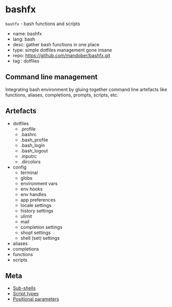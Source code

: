 # bashfx

`bashfx` - bash functions and scripts

- name: bashfx
- lang: bash
- desc: gather bash functions in one place
- type: simple dotfiles management gone insane
- repo: https://github.com/mandober/bashfx.git
- tag : dotfiles


## Command line management

Integrating bash environment by gluing together command line artefacts like functions, aliases, completions, prompts, scripts, etc.


## Artefacts

- dotfiles
  - .profile
  - .bashrc
  - .bash_profile
  - .bash_login
  - .bash_logout
  - .inputrc
  - .dircolors
- config
  - terminal
  - globs
  - environment vars
  - env hooks
  - env handles
  - app preferences
  - locale settings
  - history settings
  - ulimit
  - mail
  - completion settings
  - shopt settings
  - shell (set) settings
- aliases
- completions
- functions
- scripts


## Meta

- [Sub-shells](./subshells.md)
- [Script types](./script-types.md)
- [Positional parameters](./positional-parameters.md)
